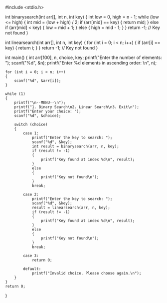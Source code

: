 #include <stdio.h>

int binarysearch(int arr[], int n, int key)
{
    int low = 0, high = n - 1;
    while (low <= high) 
    {
        int mid = (low + high) / 2;
        if (arr[mid] == key)
        {
            return mid;
        }
        else if (arr[mid] < key)
        {
            low = mid + 1;
        }
        else
        {
            high = mid - 1;
        }
    }
    return -1; // Key not found
}

int linearsearch(int arr[], int n, int key)
{
    for (int i = 0; i < n; i++)
    {
        if (arr[i] == key)
        {
            return i;
        }
    }
    return -1; // Key not found
}

int main()
{
    int arr[100], n, choice, key;
    printf("Enter the number of elements: ");
    scanf("%d", &n);
    printf("Enter %d elements in ascending order: \n", n);
  
    for (int i = 0; i < n; i++)
    {
        scanf("%d", &arr[i]);
    }
  
    while (1)
    {
        printf("\n--MENU--\n");
        printf("1. Binary Search\n2. Linear Search\n3. Exit\n");
        printf("Enter your choice: ");
        scanf("%d", &choice);
  
        switch (choice)
        {
            case 1: 
                printf("Enter the key to search: ");
                scanf("%d", &key);
                int result = binarysearch(arr, n, key);
                if (result != -1)
                {
                    printf("Key found at index %d\n", result);
                }
                else
                {
                    printf("Key not found\n");
                }
                break;
                
            case 2: 
                printf("Enter the key to search: ");
                scanf("%d", &key);
                result = linearsearch(arr, n, key);
                if (result != -1)
                {
                    printf("Key found at index %d\n", result);
                }
                else
                {
                    printf("Key not found\n");
                }
                break;
                
            case 3: 
                return 0;
                
            default: 
                printf("Invalid choice. Please choose again.\n");
        }
    }
    return 0;
}
